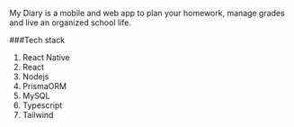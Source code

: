 My Diary is a mobile and web app to plan your homework, manage grades and live an organized school life.

###Tech stack
1. React Native
2. React
3. Nodejs
4. PrismaORM
5. MySQL
6. Typescript
7. Tailwind
